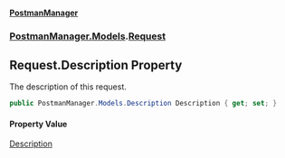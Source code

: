 #### [PostmanManager](PostmanManager.md 'PostmanManager')
### [PostmanManager.Models](PostmanManager.md#PostmanManager.Models 'PostmanManager.Models').[Request](PostmanManager.md#PostmanManager.Models.Request 'PostmanManager.Models.Request')

## Request.Description Property

The description of this request.

```csharp
public PostmanManager.Models.Description Description { get; set; }
```

#### Property Value
[Description](PostmanManager.md#PostmanManager.Models.Description 'PostmanManager.Models.Description')